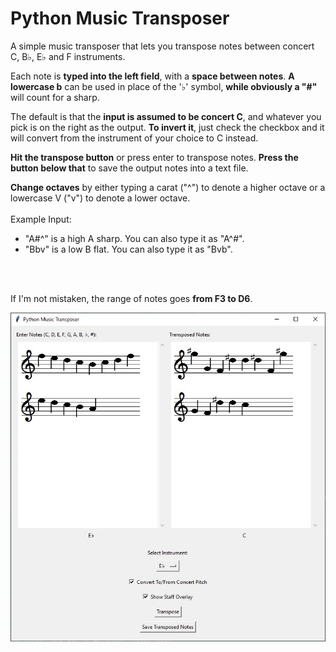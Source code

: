 # Python Music Transposer
A simple music transposer that lets you transpose notes between concert C, B♭, E♭ and F instruments. 

Each note is **typed into the left field**, with a **space between notes**. **A lowercase b** can be used in place of the '♭' symbol, **while obviously a "#"** will count for a sharp. 

The default is that the **input is assumed to be concert C**, and whatever you pick is on the right as the output. **To invert it**, just check the checkbox and it will convert from the instrument of your choice to C instead. 

**Hit the transpose button** or press enter to transpose notes. **Press the button below that** to save the output notes into a text file.

**Change octaves** by either typing a carat ("^") to denote a higher octave or a lowercase V ("v") to denote a lower octave. 
<br></br>
Example Input:
<ul>
<li>"A#^" is a high A sharp. You can also type it as "A^#".</li>
<li>"Bbv" is a low B flat. You can also type it as "Bvb". </li>
</ul>
<br></br>

If I'm not mistaken, the range of notes goes **from F3 to D6**.

![Program image](https://github.com/foooooooooooooooooooooooooootw/Python-Music-Transposer/blob/main/transposer.jpg?raw=true)
